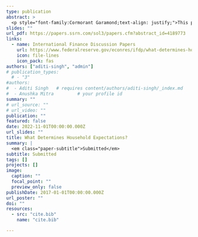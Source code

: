 ```yaml
---
type: publication
abstract: >
  <p style="font-family:Cormorant Garamond;text-align: justify;">This paper investigates what information households use when forming expectations and finds that unemployment shocks, rather than inflation shocks, play the dominant role. Using daily data, we study which macroeconomic announcements cause households to adjust their expectations. We build a model to isolate the unanticipated component of announcements and generate two shock series—assuming households are either sophisticated or naive. We demonstrate that labor market information significantly influences not only households’ subjective expectations about the economy but also their inflation expectations. Even in periods when unemployment is declining and inflation is rising, shocks to unemployment lead to significant adjustments in households’ subjective expectations. Most changes in inflation expectations are driven by shocks to unemployment rather than inflation. Finally, during negative supply and demand shocks, unemployment emerges as the primary driver of household expectations.</p>
slides: ""
url_pdf: https://papers.ssrn.com/sol3/papers.cfm?abstract_id=4189773
links:
  - name: International Finance Discussion Papers
    url: https://www.federalreserve.gov/econres/ifdp/what-determines-household-expectations.htm
    icon: file-lines
    icon_pack: fas
authors: ["aditi-singh", "admin"]
# publication_types:
  # - "3"
#authors:
#  - Aditi Singh   # requires content/authors/aditi-singh/_index.md
#  - Anushka Mitra         # your profile id
summary: ""
# url_source: ""
# url_video: ""
publication: ""
featured: false
date: 2022-11-01T00:00:00.000Z
url_slides: ""
title: What Determines Household Expectations?
summary: |
  <em class="paper-subtitle">Submitted</em>
subtitle: Submitted
tags: []
projects: []
image:
  caption: ""
  focal_point: ""
  preview_only: false
publishDate: 2017-01-01T00:00:00.000Z
url_poster: ""
doi: ""
resources:
  - src: "cite.bib"
    name: "cite.bib"

---
```

